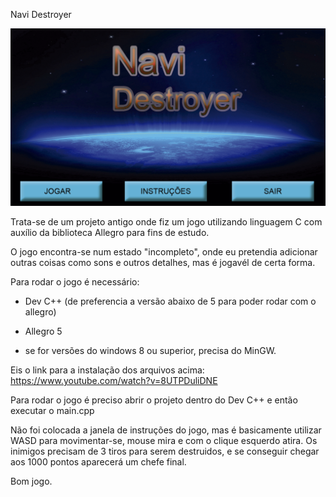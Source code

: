 Navi Destroyer

![imagem do jogo](menu-game.png)

Trata-se de um projeto antigo onde fiz um jogo utilizando linguagem C com auxílio da biblioteca Allegro para fins de estudo.

O jogo encontra-se num estado "incompleto", onde eu pretendia adicionar outras coisas como sons e outros detalhes, mas é jogavél de certa forma.

Para rodar o jogo é necessário:

- Dev C++ (de preferencia a versão abaixo de 5 para poder rodar com o allegro)

- Allegro 5

- se for versões do windows 8 ou superior, precisa do MinGW.

Eis o link para a instalação dos arquivos acima: https://www.youtube.com/watch?v=8UTPDuliDNE

Para rodar o jogo é preciso abrir o projeto dentro do Dev C++ e então executar o main.cpp

Não foi colocada a janela de instruções do jogo, mas é basicamente utilizar WASD para movimentar-se, mouse mira e com o clique esquerdo
atira. Os inimigos precisam de 3 tiros para serem destruidos, e se conseguir chegar aos 1000 pontos aparecerá um chefe final.

Bom jogo.

